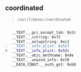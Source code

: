 ## coordinated

> `/usr/libexec/coordinated`

```diff

   __TEXT.__gcc_except_tab: 0x2c
   __TEXT.__cstring: 0x72
   __TEXT.__oslogstring: 0xc1
-  __TEXT.__info_plist: 0x52f
+  __TEXT.__info_plist: 0x52c
   __TEXT.__objc_methname: 0x8e
   __TEXT.__unwind_info: 0x70
   __DATA_CONST.__auth_got: 0xb8

```
